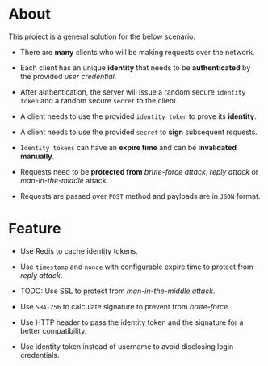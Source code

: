 # About

This project is a general solution for the below scenario:

* There are **many** clients who will be making requests over the network.

* Each client has an unique **identity** that needs to be **authenticated** by the provided *user credential*.

* After authentication, the server will issue a random secure `identity token` and a random secure `secret` to the client.

* A client needs to use the provided `identity token` to prove its **identity**.

* A client needs to use the provided `secret` to **sign** subsequent requests.

* `Identity tokens` can have an **expire time** and can be **invalidated manually**.

* Requests need to be **protected from** *brute-force attack*, *reply attack* or *man-in-the-middle* attack.

* Requests are passed over `POST` method and payloads are in `JSON` format.

# Feature

* Use Redis to cache identity tokens.

* Use `timestamp` and `nonce` with configurable expire time to protect from *reply attack*.

* TODO: Use SSL to protect from _man-in-the-middle attack_.

* Use `SHA-256` to calculate signature to prevent from _brute-force_.

* Use HTTP header to pass the identity token and the signature for a better compatibility.

* Use identity token instead of username to avoid disclosing login credentials.